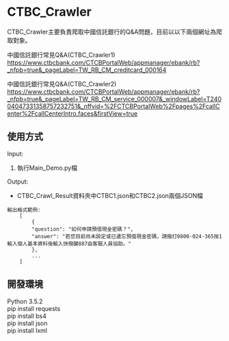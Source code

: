 # CTBC_Crawler
CTBC_Crawler主要負責爬取中國信託銀行的Q&A問題，目前以以下兩個網址為爬取對象。

中國信託銀行常見Q&A(CTBC_Crawler1)</br>
https://www.ctbcbank.com/CTCBPortalWeb/appmanager/ebank/rb?_nfpb=true&_pageLabel=TW_RB_CM_creditcard_000164</br>

中國信託銀行常見Q&A(CTBC_Crawler2)</br>
https://www.ctbcbank.com/CTCBPortalWeb/appmanager/ebank/rb?_nfpb=true&_pageLabel=TW_RB_CM_service_000007&_windowLabel=T24004047331358757232751&_nffvid=%2FCTCBPortalWeb%2Fpages%2FcallCenter%2FcallCenterIntro.faces&firstView=true</br>

## 使用方式
Input:</br>
1. 執行Main_Demo.py檔</br>

Output:</br>
* CTBC_Crawl_Result資料夾中CTBC1.json和CTBC2.json兩個JSON檔</br>


```
輸出格式範例:
    [
	    {
	    "question": "如何申請預借現金密碼？",
	    "answer": "若您目前尚未設定或已遺忘預借現金密碼，請撥打0800-024-365按1輸入個人基本資料後輸入快撥鍵887由客服人員協助。"
	    },
	    ...
    ]
```


## 開發環境
Python 3.5.2</br>
pip install requests</br>
pip install bs4</br>
pip install json</br>
pip install lxml</br>


